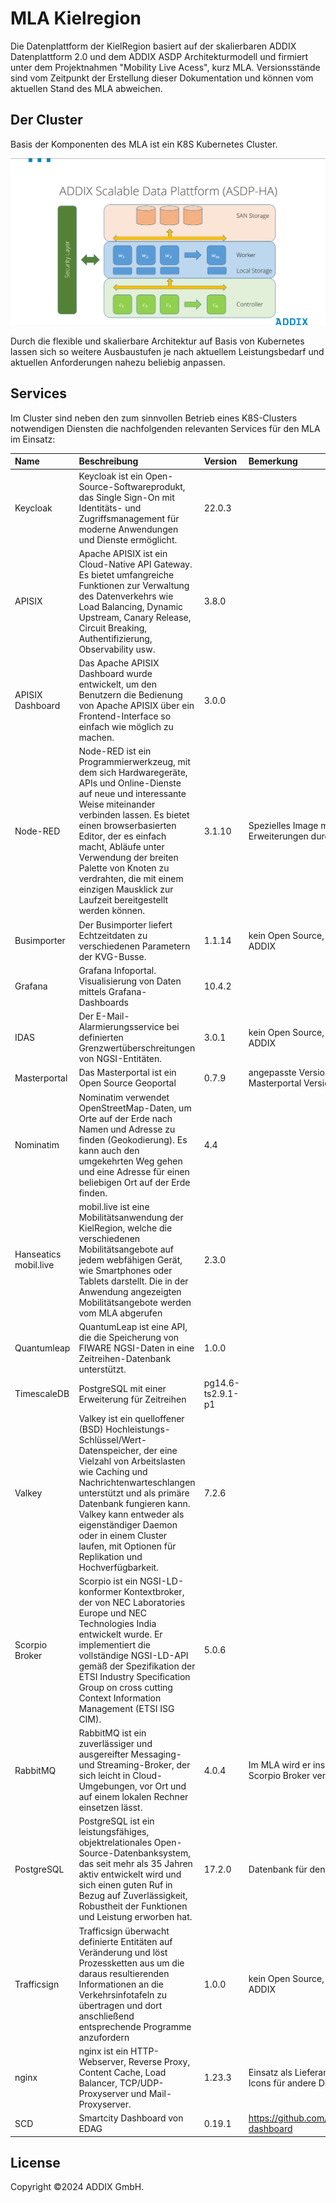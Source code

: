 # MLA Kielregion

Die Datenplattform der KielRegion basiert auf der skalierbaren ADDIX Datenplattform 2.0 und dem ADDIX ASDP Architekturmodell und firmiert unter dem Projektnahmen "Mobility Live Acess", kurz MLA. Versionsstände sind vom Zeitpunkt der Erstellung dieser Dokumentation und können vom aktuellen Stand des MLA abweichen.

## Der Cluster
Basis der Komponenten des MLA ist ein K8S Kubernetes Cluster.

![ADDIX ASDP](img/asdp.png)

Durch die flexible und skalierbare Architektur auf Basis von Kubernetes lassen sich so weitere Ausbaustufen je nach aktuellem Leistungsbedarf und aktuellen Anforderungen nahezu beliebig anpassen.

## Services

Im Cluster sind neben den zum sinnvollen Betrieb eines K8S-Clusters notwendigen Diensten die nachfolgenden relevanten Services für den MLA im Einsatz:

| Name             | Beschreibung                      | Version           | Bemerkung                   |
|:-----------------|:----------------------------------|:------------------|:----------------------------|
| Keycloak         | Keycloak ist ein Open-Source-Softwareprodukt, das Single Sign-On mit Identitäts- und Zugriffsmanagement für moderne Anwendungen und Dienste ermöglicht. | 22.0.3            |                             |
| APISIX           | Apache APISIX ist ein Cloud-Native API Gateway. Es bietet umfangreiche Funktionen zur Verwaltung des Datenverkehrs wie Load Balancing, Dynamic Upstream, Canary Release, Circuit Breaking, Authentifizierung, Observability usw.| 3.8.0             |                             |
| APISIX Dashboard | Das Apache APISIX Dashboard wurde entwickelt, um den Benutzern die Bedienung von Apache APISIX über ein Frontend-Interface so einfach wie möglich zu machen. | 3.0.0             |                             |
| Node-RED          | Node-RED ist ein Programmierwerkzeug, mit dem sich Hardwaregeräte, APIs und Online-Dienste auf neue und interessante Weise miteinander verbinden lassen. Es bietet einen browserbasierten Editor, der es einfach macht, Abläufe unter Verwendung der breiten Palette von Knoten zu verdrahten, die mit einem einzigen Mausklick zur Laufzeit bereitgestellt werden können. | 3.1.10            | Spezielles Image mit zahlreichen Erweiterungen durch ADDIX erstellt. |
| Busimporter      | Der Busimporter liefert Echtzeitdaten zu verschiedenen Parametern der KVG-Busse. | 1.1.14            | kein Open Source, Entwicklung durch ADDIX |
| Grafana          | Grafana Infoportal. Visualisierung von Daten mittels Grafana-Dashboards | 10.4.2            |                             |
| IDAS             | Der E-Mail-Alarmierungsservice bei definierten Grenzwertüberschreitungen von NGSI-Entitäten. | 3.0.1             | kein Open Source, Entwicklung durch ADDIX |
| Masterportal     | Das Masterportal ist ein Open Source Geoportal | 0.7.9             | angepasste Version auf Basis der Masterportal Version 2.33.0                      |
| Nominatim        | Nominatim verwendet OpenStreetMap-Daten, um Orte auf der Erde nach Namen und Adresse zu finden (Geokodierung). Es kann auch den umgekehrten Weg gehen und eine Adresse für einen beliebigen Ort auf der Erde finden. | 4.4               |                             |
| Hanseatics mobil.live   | mobil.live ist eine Mobilitätsanwendung der KielRegion, welche die verschiedenen Mobilitätsangebote auf jedem webfähigen Gerät, wie Smartphones oder Tablets darstellt. Die in der Anwendung angezeigten Mobilitätsangebote werden vom MLA abgerufen                     | 2.3.0             |                             |
| Quantumleap      | QuantumLeap ist eine API, die die Speicherung von FIWARE NGSI-Daten in eine Zeitreihen-Datenbank unterstützt. | 1.0.0             |                             |
| TimescaleDB       | PostgreSQL mit einer Erweiterung für Zeitreihen | pg14.6-ts2.9.1-p1 |                             |
| Valkey           | Valkey ist ein quelloffener (BSD) Hochleistungs-Schlüssel/Wert-Datenspeicher, der eine Vielzahl von Arbeitslasten wie Caching und Nachrichtenwarteschlangen unterstützt und als primäre Datenbank fungieren kann. Valkey kann entweder als eigenständiger Daemon oder in einem Cluster laufen, mit Optionen für Replikation und Hochverfügbarkeit. | 7.2.6             |                             |
| Scorpio Broker   | Scorpio ist ein NGSI-LD-konformer Kontextbroker, der von NEC Laboratories Europe und NEC Technologies India entwickelt wurde. Er implementiert die vollständige NGSI-LD-API gemäß der Spezifikation der ETSI Industry Specification Group on cross cutting Context Information Management (ETSI ISG CIM). | 5.0.6 |                             |
| RabbitMQ         | RabbitMQ ist ein zuverlässiger und ausgereifter Messaging- und Streaming-Broker, der sich leicht in Cloud-Umgebungen, vor Ort und auf einem lokalen Rechner einsetzen lässt. | 4.0.4 | Im MLA wird er insbesondere für den Scorpio Broker verwendet. |
| PostgreSQL       | PostgreSQL ist ein leistungsfähiges, objektrelationales Open-Source-Datenbanksystem, das seit mehr als 35 Jahren aktiv entwickelt wird und sich einen guten Ruf in Bezug auf Zuverlässigkeit, Robustheit der Funktionen und Leistung erworben hat. | 17.2.0            | Datenbank für den Scorpio Broker |
| Trafficsign      | Trafficsign überwacht definierte Entitäten auf Veränderung und löst Prozessketten aus um die daraus resultierenden Informationen an die Verkehrsinfotafeln zu übertragen und dort anschließend entsprechende Programme anzufordern | 1.0.0             | kein Open Source, Entwicklung durch ADDIX |
| nginx            | nginx ist ein HTTP-Webserver, Reverse Proxy, Content Cache, Load Balancer, TCP/UDP-Proxyserver und Mail-Proxyserver. | 1.23.3            | Einsatz als Lieferant für Bilder und Icons für andere Dienste. |
| SCD              | Smartcity Dashboard von EDAG                      | 0.19.1 | https://github.com/triveme/smartcity-dashboard |

## License
Copyright ©2024 ADDIX GmbH.
